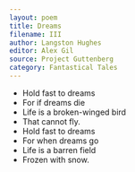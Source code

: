 ```yaml
---
layout: poem
title: Dreams
filename: III
author: Langston Hughes
editor: Alex Gil
source: Project Guttenberg
category: Fantastical Tales 
---
```


- Hold fast to dreams
- For if dreams die
- Life is a broken-winged bird
- That cannot fly.
- Hold fast to dreams
- For when dreams go
- Life is a barren field
- Frozen with snow.
